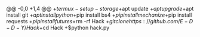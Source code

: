 @@ -0,0 +1,4 @@
+$termux-setup-storage
+$apt update
+$apt upgrade
+$apt install git
+$apt install python
+$pip install bs4
+$pip install mechanize
+$pip install requests
+$pip install futures
+$rm -rf Hack
+$git clone https://github.com/E-D-D-Y/Hack
+$cd Hack
+$python hack.py

